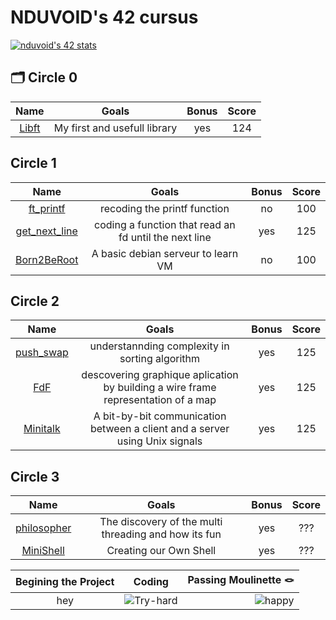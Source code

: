 # NDUVOID's 42 cursus
[![nduvoid's 42 stats](https://badge.mediaplus.ma/blue/nduvoid?1337Badge=off&UM6P=off)](https://github.com/oakoudad/badge42)

## 🗂️ Circle 0
|										Name													|									Goals									|Bonus	|Score|
|:---------------------------------------------------------------------------------------------:|:-------------------------------------------------------------------------:|:-----:|:---:|
| [Libft](https://github.com/Chahalor/40-to-home/tree/main/rank-0/libft)						| My first and usefull library												| yes	| 124 |

## Circle 1
|										Name													|									Goals									| Bonus	|Score|
|:---------------------------------------------------------------------------------------------:|:-------------------------------------------------------------------------:|:-----:|:---:|
| [ft_printf](https://github.com/Chahalor/40-to-home/tree/main/rank-1/ft_printf)				| recoding the printf function												| no	| 100 |
| [get_next_line](https://github.com/Chahalor/40-to-home/tree/main/rank-1/get_next_line)		| coding a function that read an fd until the next line						| yes	| 125 |
| [Born2BeRoot](https://github.com/Chahalor/40-to-home/tree/main/rank-1/Born2BeRoot)			| A basic debian serveur to learn VM										| no	| 100 |

## Circle 2
|										Name											|											Goals									| Bonus	|Score|
|:-------------------------------------------------------------------------------------:|:---------------------------------------------------------------------------------:|:-----:|:---:|
| [push_swap](https://github.com/Chahalor/40-to-home/tree/main/rank-2/push_swap)		| understannding complexity in sorting algorithm									| yes	| 125 |
| [FdF](https://github.com/Chahalor/40-to-home/tree/main/rank-2/FDF/V2)					| descovering graphique aplication by building a wire frame representation of a map	| yes	| 125 |
| [Minitalk](https://github.com/Chahalor/40-to-home/tree/main/rank-2/minitalk/V2)		| A bit-by-bit communication between a client and a server using Unix signals		| yes	| 125 |

## Circle 3
|										Name											|											Goals									| Bonus	|Score|
|:-------------------------------------------------------------------------------------:|:---------------------------------------------------------------------------------:|:-----:|:---:|
| [philosopher](https://github.com/Chahalor/40-to-home/tree/main/rank-3/Philosophers)	| The discovery of the multi threading and how its fun								| yes	| ??? |
| [MiniShell](https://github.com/Chahalor/40-to-home/tree/main/rank-3/minishell)		| Creating our Own Shell															| yes	| ??? |

|								Begining the Project									|											Coding									|							Passing Moulinette 🪢								|
|:-------------------------------------------------------------------------------------:|:---------------------------------------------------------------------------------:|------------------------------------------------------------------------------:|
hey				| ![Try-hard](https://media1.tenor.com/m/0CXQArozOAEAAAAd/sweaty-speedruner.gif)	| ![happy](https://media1.tenor.com/m/ej8VbRdpUogAAAAd/happy-jumping-cat.gif)	|
